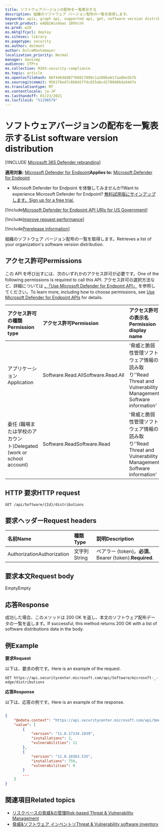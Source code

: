 ```yaml
---
title: ソフトウェアバージョンの配布を一覧表示する
description: 組織のソフトウェア バージョン配布の一覧を取得します。
keywords: apis, graph api, supported api, get, software version distribution, mdatp tvm api
search.product: eADQiWindows 10XVcnh
ms.prod: w10
ms.mktglfcycl: deploy
ms.sitesec: library
ms.pagetype: security
ms.author: dolmont
author: DulceMontemayor
localization_priority: Normal
manager: dansimp
audience: ITPro
ms.collection: M365-security-compliance
ms.topic: article
ms.openlocfilehash: 88f446ddd87768817099c1a206bab17aa8be5b7b
ms.sourcegitcommit: 956176ed7c8b8427fdc655abcd1709d86da9447e
ms.translationtype: MT
ms.contentlocale: ja-JP
ms.lasthandoff: 03/23/2021
ms.locfileid: "51198579"
---
```

# <a name="list-software-version-distribution"></a><span data-ttu-id="ba4a6-104">ソフトウェアバージョンの配布を一覧表示する</span><span class="sxs-lookup"><span data-stu-id="ba4a6-104">List software version distribution</span></span> 

[!INCLUDE [Microsoft 365 Defender rebranding](../../includes/microsoft-defender.md)]

<span data-ttu-id="ba4a6-105">**適用対象:** [Microsoft Defender for Endpoint](https://go.microsoft.com/fwlink/?linkid=2154037)</span><span class="sxs-lookup"><span data-stu-id="ba4a6-105">**Applies to:** [Microsoft Defender for Endpoint](https://go.microsoft.com/fwlink/?linkid=2154037)</span></span>

- <span data-ttu-id="ba4a6-106">Microsoft Defender for Endpoint を体験してみませんか?</span><span class="sxs-lookup"><span data-stu-id="ba4a6-106">Want to experience Microsoft Defender for Endpoint?</span></span> [<span data-ttu-id="ba4a6-107">無料試用版にサインアップします。</span><span class="sxs-lookup"><span data-stu-id="ba4a6-107">Sign up for a free trial.</span></span>](https://www.microsoft.com/microsoft-365/windows/microsoft-defender-atp?ocid=docs-wdatp-exposedapis-abovefoldlink) 

[!include[Microsoft Defender for Endpoint API URIs for US Government](../../includes/microsoft-defender-api-usgov.md)]

[!include[Improve request performance](../../includes/improve-request-performance.md)]

[!include[Prerelease information](../../includes/prerelease.md)]

<span data-ttu-id="ba4a6-108">組織のソフトウェア バージョン配布の一覧を取得します。</span><span class="sxs-lookup"><span data-stu-id="ba4a6-108">Retrieves a list of your organization's software version distribution.</span></span> 

## <a name="permissions"></a><span data-ttu-id="ba4a6-109">アクセス許可</span><span class="sxs-lookup"><span data-stu-id="ba4a6-109">Permissions</span></span>
<span data-ttu-id="ba4a6-110">この API を呼び出すには、次のいずれかのアクセス許可が必要です。</span><span class="sxs-lookup"><span data-stu-id="ba4a6-110">One of the following permissions is required to call this API.</span></span> <span data-ttu-id="ba4a6-111">アクセス許可の選択方法など、詳細については [、「Use Microsoft Defender for Endpoint API」](apis-intro.md) を参照してください。</span><span class="sxs-lookup"><span data-stu-id="ba4a6-111">To learn more, including how to choose permissions, see [Use Microsoft Defender for Endpoint APIs](apis-intro.md) for details.</span></span>

<span data-ttu-id="ba4a6-112">アクセス許可の種類</span><span class="sxs-lookup"><span data-stu-id="ba4a6-112">Permission type</span></span> |   <span data-ttu-id="ba4a6-113">アクセス許可</span><span class="sxs-lookup"><span data-stu-id="ba4a6-113">Permission</span></span>  |   <span data-ttu-id="ba4a6-114">アクセス許可の表示名</span><span class="sxs-lookup"><span data-stu-id="ba4a6-114">Permission display name</span></span>
:---|:---|:---
<span data-ttu-id="ba4a6-115">アプリケーション</span><span class="sxs-lookup"><span data-stu-id="ba4a6-115">Application</span></span> | <span data-ttu-id="ba4a6-116">Software.Read.All</span><span class="sxs-lookup"><span data-stu-id="ba4a6-116">Software.Read.All</span></span> | <span data-ttu-id="ba4a6-117">'脅威と脆弱性管理ソフトウェア情報の読み取り'</span><span class="sxs-lookup"><span data-stu-id="ba4a6-117">'Read Threat and Vulnerability Management Software information'</span></span>
<span data-ttu-id="ba4a6-118">委任 (職場または学校のアカウント)</span><span class="sxs-lookup"><span data-stu-id="ba4a6-118">Delegated (work or school account)</span></span> | <span data-ttu-id="ba4a6-119">Software.Read</span><span class="sxs-lookup"><span data-stu-id="ba4a6-119">Software.Read</span></span> | <span data-ttu-id="ba4a6-120">'脅威と脆弱性管理ソフトウェア情報の読み取り'</span><span class="sxs-lookup"><span data-stu-id="ba4a6-120">'Read Threat and Vulnerability Management Software information'</span></span>

## <a name="http-request"></a><span data-ttu-id="ba4a6-121">HTTP 要求</span><span class="sxs-lookup"><span data-stu-id="ba4a6-121">HTTP request</span></span>
```
GET /api/Software/{Id}/distributions
```

## <a name="request-headers"></a><span data-ttu-id="ba4a6-122">要求ヘッダー</span><span class="sxs-lookup"><span data-stu-id="ba4a6-122">Request headers</span></span>

| <span data-ttu-id="ba4a6-123">名前</span><span class="sxs-lookup"><span data-stu-id="ba4a6-123">Name</span></span>        | <span data-ttu-id="ba4a6-124">種類</span><span class="sxs-lookup"><span data-stu-id="ba4a6-124">Type</span></span> | <span data-ttu-id="ba4a6-125">説明</span><span class="sxs-lookup"><span data-stu-id="ba4a6-125">Description</span></span>
|:--------------|:-------|:--------------|
| <span data-ttu-id="ba4a6-126">Authorization</span><span class="sxs-lookup"><span data-stu-id="ba4a6-126">Authorization</span></span> | <span data-ttu-id="ba4a6-127">文字列</span><span class="sxs-lookup"><span data-stu-id="ba4a6-127">String</span></span> | <span data-ttu-id="ba4a6-128">ベアラー {token}。**必須**。</span><span class="sxs-lookup"><span data-stu-id="ba4a6-128">Bearer {token}.**Required**.</span></span>

## <a name="request-body"></a><span data-ttu-id="ba4a6-129">要求本文</span><span class="sxs-lookup"><span data-stu-id="ba4a6-129">Request body</span></span>
<span data-ttu-id="ba4a6-130">Empty</span><span class="sxs-lookup"><span data-stu-id="ba4a6-130">Empty</span></span>

## <a name="response"></a><span data-ttu-id="ba4a6-131">応答</span><span class="sxs-lookup"><span data-stu-id="ba4a6-131">Response</span></span>
<span data-ttu-id="ba4a6-132">成功した場合、このメソッドは 200 OK を返し、本文のソフトウェア配布データの一覧を返します。</span><span class="sxs-lookup"><span data-stu-id="ba4a6-132">If successful, this method returns 200 OK with a list of software distributions data in the body.</span></span> 


## <a name="example"></a><span data-ttu-id="ba4a6-133">例</span><span class="sxs-lookup"><span data-stu-id="ba4a6-133">Example</span></span>

<span data-ttu-id="ba4a6-134">**要求**</span><span class="sxs-lookup"><span data-stu-id="ba4a6-134">**Request**</span></span>

<span data-ttu-id="ba4a6-135">以下は、要求の例です。</span><span class="sxs-lookup"><span data-stu-id="ba4a6-135">Here is an example of the request.</span></span>

```
GET https://api.securitycenter.microsoft.com/api/Software/microsoft-_-edge/distributions
```

<span data-ttu-id="ba4a6-136">**応答**</span><span class="sxs-lookup"><span data-stu-id="ba4a6-136">**Response**</span></span>

<span data-ttu-id="ba4a6-137">以下は、応答の例です。</span><span class="sxs-lookup"><span data-stu-id="ba4a6-137">Here is an example of the response.</span></span>

```json

{
    "@odata.context": "https://api.securitycenter.microsoft.com/api/$metadata#Distributions",
    "value": [
        {
            "version": "11.0.17134.1039",
            "installations": 1,
            "vulnerabilities": 11
        },
        {
            "version": "11.0.18363.535",
            "installations": 750,
            "vulnerabilities": 0
        }
        ...
    ]
}
```

## <a name="related-topics"></a><span data-ttu-id="ba4a6-138">関連項目</span><span class="sxs-lookup"><span data-stu-id="ba4a6-138">Related topics</span></span>
- [<span data-ttu-id="ba4a6-139">リスクベースの脅威&の管理</span><span class="sxs-lookup"><span data-stu-id="ba4a6-139">Risk-based Threat & Vulnerability Management</span></span>](https://docs.microsoft.com/microsoft-365/security/defender-endpoint/next-gen-threat-and-vuln-mgt)
- [<span data-ttu-id="ba4a6-140">脅威&ソフトウェア インベントリ</span><span class="sxs-lookup"><span data-stu-id="ba4a6-140">Threat & Vulnerability software inventory</span></span>](https://docs.microsoft.com/microsoft-365/security/defender-endpoint/tvm-software-inventory)
